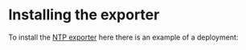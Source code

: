 # Installing the exporter
To install the [NTP exporter](https://github.com/sapcc/ntp_exporter) here there is an example of a deployment:

